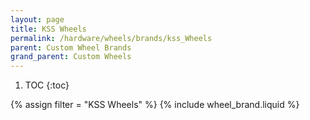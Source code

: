 ```yaml
---
layout: page
title: KSS Wheels
permalink: /hardware/wheels/brands/kss_Wheels
parent: Custom Wheel Brands
grand_parent: Custom Wheels
---
```


1. TOC
{:toc}

{% assign filter = "KSS Wheels" %}
{% include wheel_brand.liquid %}

